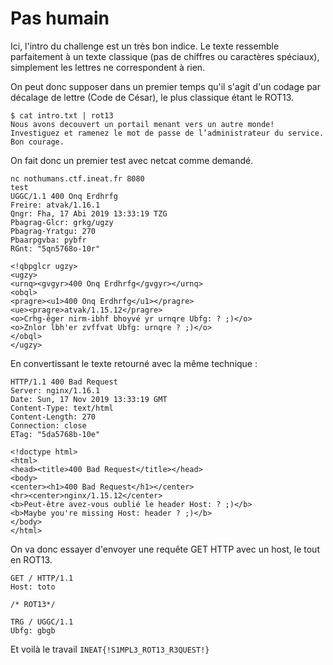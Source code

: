 # Pas humain

Ici, l'intro du challenge est un très bon indice.
Le texte ressemble parfaitement à un texte classique (pas de chiffres ou caractères spéciaux), simplement les lettres ne correspondent à rien.

On peut donc supposer dans un premier temps qu'il s'agit d'un codage par décalage de lettre (Code de César), le plus classique étant le ROT13.

```text
$ cat intro.txt | rot13
Nous avons decouvert un portail menant vers un autre monde! Investiguez et ramenez le mot de passe de l’administrateur du service. Bon courage.
```

On fait donc un premier test avec netcat comme demandé.

```text
nc nothumans.ctf.ineat.fr 8080
test
UGGC/1.1 400 Onq Erdhrfg
Freire: atvak/1.16.1
Qngr: Fha, 17 Abi 2019 13:33:19 TZG
Pbagrag-Glcr: grkg/ugzy
Pbagrag-Yratgu: 270
Pbaarpgvba: pybfr
RGnt: "5qn5768o-10r"

<!qbpglcr ugzy>
<ugzy>
<urnq><gvgyr>400 Onq Erdhrfg</gvgyr></urnq>
<obql>
<pragre><u1>400 Onq Erdhrfg</u1></pragre>
<ue><pragre>atvak/1.15.12</pragre>
<o>Crhg-êger nirm-ibhf bhoyvé yr urnqre Ubfg: ? ;)</o>
<o>Znlor lbh'er zvffvat Ubfg: urnqre ? ;)</o>
</obql>
</ugzy>
```

En convertissant le texte retourné avec la même technique : 

```text
HTTP/1.1 400 Bad Request
Server: nginx/1.16.1
Date: Sun, 17 Nov 2019 13:33:19 GMT
Content-Type: text/html
Content-Length: 270
Connection: close
ETag: "5da5768b-10e"

<!doctype html>
<html>
<head><title>400 Bad Request</title></head>
<body>
<center><h1>400 Bad Request</h1></center>
<hr><center>nginx/1.15.12</center>
<b>Peut-être avez-vous oublié le header Host: ? ;)</b>
<b>Maybe you're missing Host: header ? ;)</b>
</body>
</html>
```

On va donc essayer d'envoyer une requête GET HTTP avec un host, le tout en ROT13.

```
GET / HTTP/1.1
Host: toto

/* ROT13*/

TRG / UGGC/1.1
Ubfg: gbgb
```

Et voilà le travail `INEAT{!S1MPL3_ROT13_R3QUEST!}`
